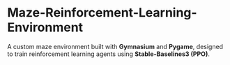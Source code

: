 # Maze-Reinforcement-Learning-Environment
A custom maze environment built with **Gymnasium** and **Pygame**, designed to train reinforcement learning agents using **Stable-Baselines3 (PPO)**.
